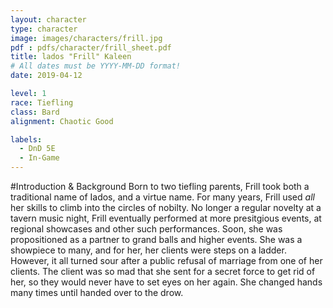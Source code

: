 ```yaml
---
layout: character
type: character
image: images/characters/frill.jpg
pdf : pdfs/character/frill_sheet.pdf
title: lados "Frill" Kaleen
# All dates must be YYYY-MM-DD format!
date: 2019-04-12

level: 1
race: Tiefling
class: Bard
alignment: Chaotic Good

labels:
  - DnD 5E
  - In-Game
---
```


#Introduction & Background
Born to two tiefling parents, Frill took both a traditional name of Iados, and a virtue name.
For many years, Frill used *all* her skills to climb into the circles of nobilty. No longer a regular novelty at a tavern music night, Frill eventually performed at more presitgious events, at regional showcases and other such performances.
Soon, she was propositioned as a partner to grand balls and higher events. She was a showpiece to many, and for her, her clients were steps on a ladder.
However, it all turned sour after a public refusal of marriage from one of her clients. The client was so mad that she sent for a secret force to get rid of her, so they would never have to set eyes on her again. She changed hands many times until handed over to the drow.
